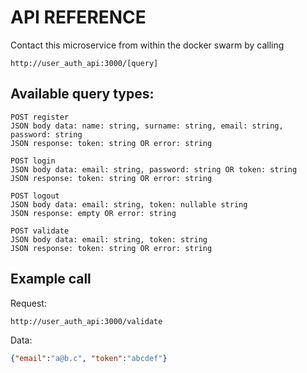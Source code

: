 # API REFERENCE

Contact this microservice from within the docker swarm by
calling

`
http://user_auth_api:3000/[query]
`

## Available query types:

```
POST register
JSON body data: name: string, surname: string, email: string, password: string
JSON response: token: string OR error: string

POST login
JSON body data: email: string, password: string OR token: string
JSON response: token: string OR error: string

POST logout
JSON body data: email: string, token: nullable string
JSON response: empty OR error: string

POST validate
JSON body data: email: string, token: string
JSON response: token: string OR error: string
```

## Example call

Request:

`
http://user_auth_api:3000/validate
`

Data:

```json
{"email":"a@b.c", "token":"abcdef"}
```
